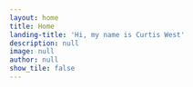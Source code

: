 ```yaml
---
layout: home
title: Home
landing-title: 'Hi, my name is Curtis West'
description: null
image: null
author: null
show_tile: false
---
```

